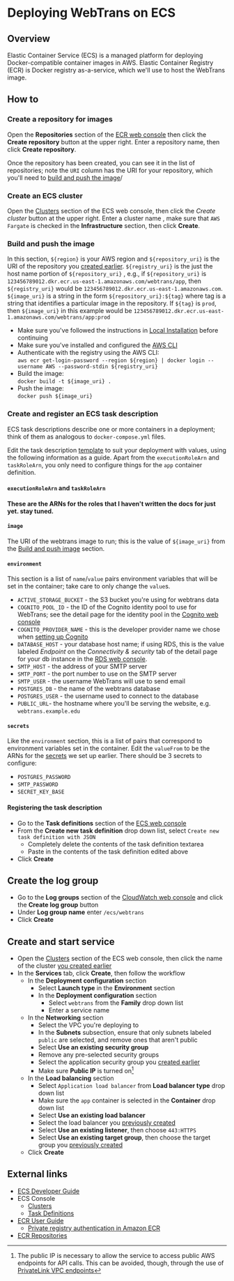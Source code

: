 # Deploying WebTrans on ECS

## Overview

Elastic Container Service (ECS) is a managed platform for deploying Docker-compatible container images in AWS. Elastic Container Registry (ECR) is Docker registry as-a-service, which we'll use to host the WebTrans image.

## How to

### Create a repository for images

Open the __Repositories__ section of the [ECR web console](https://console.aws.amazon.com/ecr/private-registry/repositories) then click the __Create repository__ button at the upper right. Enter a repository name, then click __Create repository__.  

Once the repository has been created, you can see it in the list of repositories; note the `URI` column has the URI for your repository, which you'll need to [build and push the image](#build-and-push-the-image)/

### Create an ECS cluster

Open the [Clusters](https://console.aws.amazon.com/ecs/v2/clusters) section of the ECS web console, then click the _Create cluster_ button at the upper right. Enter a cluster name , make sure that `AWS Fargate` is checked in the __Infrastructure__ section, then click __Create__.

### Build and push the image

In this section, `${region}` is your AWS region and `${repository_uri}` is the URI of the repository you [created earlier](#create-a-repository-for-images). `${registry_uri}` is the just the host name portion of `${repository_uri}` , e.g., if `${repository_uri}` is `123456789012.dkr.ecr.us-east-1.amazonaws.com/webtrans/app`, then `${registry_uri}` would be `123456789012.dkr.ecr.us-east-1.amazonaws.com`. `${image_uri}` is a string in the form `${repository_uri}:${tag}` where tag is a string that identifies a particular image in the repository. If `${tag}` is `prod`, then `${image_uri}` in this example would be `123456789012.dkr.ecr.us-east-1.amazonaws.com/webtrans/app:prod`

* Make sure you've followed the instructions in [Local Installation](../README.md#local-installation) before continuing
* Make sure you've installed and configured the [AWS CLI](https://aws.amazon.com/cli/)
* Authenticate with the registry using the AWS CLI:  
  `aws ecr get-login-password --region ${region} | docker login --username AWS --password-stdin ${registry_uri}`
* Build the image:  
  `docker build -t ${image_uri} .`
* Push the image:  
  `docker push ${image_uri}`

### Create and register an ECS task description

ECS task descriptions describe one or more containers in a deployment; think of them as analogous to `docker-compose.yml` files.

Edit the task description [template](task_description.json) to suit your deployment with values, using the following information as a guide. Apart from the `executionRoleArn` and `taskRoleArn`, you only need to configure things for the `app` container definition.

#### `executionRoleArn` and `taskRoleArn`

__These are the ARNs for the roles that I haven't written the docs for just yet. stay tuned.__

#### `image`

The URI of the webtrans image to run; this is the value of `${image_uri}` from the [Build and push image](#build-and-push-the-image) section.

#### `environment`

This section is a list of `name`/`value` pairs environment variables that will be set in the container; take care to only change the `value`s.

* `ACTIVE_STORAGE_BUCKET` - the S3 bucket you're using for webtrans data
* `COGNITO_POOL_ID` - the ID of the Cognito identity pool to use for WebTrans; see the detail page for the identity pool in the [Cognito web console](https://console.aws.amazon.com/cognito/v2/identity/identity-pools)
* `COGNITO_PROVIDER_NAME` - this is the developer provider name we chose when [setting up Cognito](cognito.md)
* `DATABASE_HOST` - your database host name; if using RDS, this is the value labeled _Endpoint_ on the _Connectivity & security_ tab of the detail page for your db instance in the [RDS web console](https://console.aws.amazon.com/rds/home#databases:).
* `SMTP_HOST` - the address of your SMTP server
* `SMTP_PORT` - the port number to use on the SMTP server
* `SMTP_USER` - the username WebTrans will use to send email
* `POSTGRES_DB` - the name of the webtrans database
* `POSTGRES_USER` - the username used to connect to the database
* `PUBLIC_URL`- the hostname where you'll be serving the website, e.g. `webtrans.example.edu`

#### `secrets`

Like the `environment` section, this is a list of pairs that correspond to environment variables set in the container. Edit the `valueFrom` to be the ARNs for the [secrets](secrets.md) we set up earlier. There should be 3 secrets to configure:

* `POSTGRES_PASSWORD`
* `SMTP_PASSWORD`
* `SECRET_KEY_BASE`

#### Registering the task description

* Go to the __Task definitions__ section of the [ECS web console](https://console.aws.amazon.com/ecs/v2/task-definitions)
* From the __Create new task definition__ drop down list, select `Create new task definition with JSON`
  * Completely delete the contents of the task definition textarea
  * Paste in the contents of the task definition edited above
* Click __Create__

## Create the log group

* Go to the __Log groups__ section of the [CloudWatch web console](https://console.aws.amazon.com/cloudwatch/home#logsV2:log-groups) and click the __Create log group__ button
* Under __Log group name__ enter `/ecs/webtrans`
* Click __Create__

## Create and start service

* Open the [Clusters](https://console.aws.amazon.com/ecs/v2/clusters) section of the ECS web console, then click the name of the cluster [you created earlier](#create-an-ecs-cluster)
* In the __Services__ tab, click __Create__, then follow the workflow
  * In the __Deployment configuration__ section
    * Select __Launch type__ in the __Environment__ section
    * In the  __Deployment configuration__ section
      * Select `webtrans` from the __Family__ drop down list
      * Enter a service name
  * In the __Networking__ section
    * Select the VPC you're deploying to
    * In the __Subnets__ subsection, ensure that only subnets labeled `public` are selected, and remove ones that aren't public
    * Select __Use an existing security group__
    * Remove any pre-selected security groups
    * Select the application security group you [created earlier](elb_and_acm.md#create-application-security-group)
    * Make sure __Public IP__ is turned on[^ecs-public-ip]
  * In the __Load balancing__ section
    * Select `Application load balancer` from __Load balancer type__ drop down list
    * Make sure the `app` container is selected in the __Container__ drop down list
    * Select __Use an existing load balancer__
    * Select the load balancer you [previously created](elb_and_acm.md#create-a-load-balancer)
    * Select __Use an existing listener__, then choose `443:HTTPS`
    * Select __Use an existing target group__, then choose the target group you [previously created](elb_and_acm.md#create-a-target-group)
  * Click __Create__

## External links

* [ECS Developer Guide](https://docs.aws.amazon.com/AmazonECS/latest/developerguide/Welcome.html)
* ECS Console
  * [Clusters](https://console.aws.amazon.com/ecs/v2/clusters)
  * [Task Definitions](https://console.aws.amazon.com/ecs/v2/task-definitions)
* [ECR User Guide](https://docs.aws.amazon.com/AmazonECR/latest/userguide/what-is-ecr.html)
  * [Private registry authentication in Amazon ECR](https://docs.aws.amazon.com/AmazonECR/latest/userguide/registry_auth.html)
* [ECR Repositories](https://console.aws.amazon.com/ecr/private-registry/repositories)

[^ecs-public-ip]: The public IP is necessary to allow the service to access public AWS endpoints for API calls. This can be avoided, though, through the use of [PrivateLink VPC endpoints](https://docs.aws.amazon.com/vpc/latest/privatelink/create-interface-endpoint.html)
